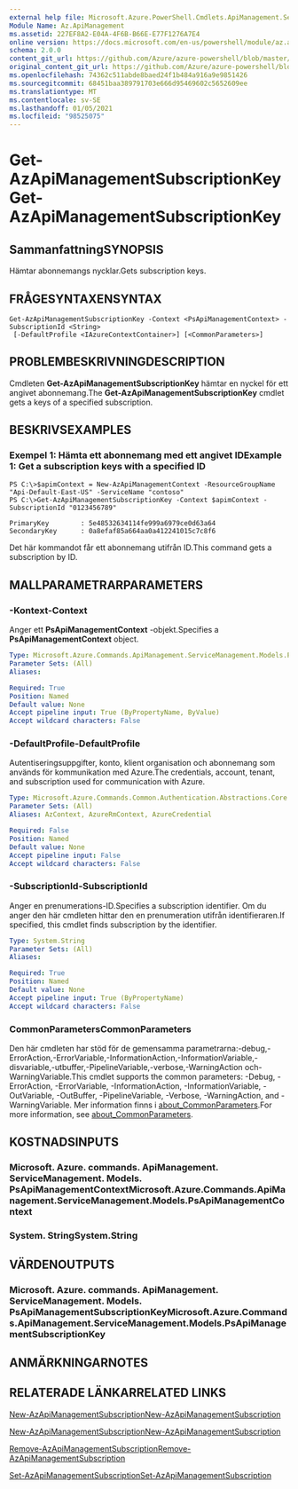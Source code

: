 ```yaml
---
external help file: Microsoft.Azure.PowerShell.Cmdlets.ApiManagement.ServiceManagement.dll-Help.xml
Module Name: Az.ApiManagement
ms.assetid: 227EF8A2-E04A-4F6B-B66E-E77F1276A7E4
online version: https://docs.microsoft.com/en-us/powershell/module/az.apimanagement/get-azapimanagementsubscriptionkey
schema: 2.0.0
content_git_url: https://github.com/Azure/azure-powershell/blob/master/src/ApiManagement/ApiManagement/help/Get-AzApiManagementSubscriptionKey.md
original_content_git_url: https://github.com/Azure/azure-powershell/blob/master/src/ApiManagement/ApiManagement/help/Get-AzApiManagementSubscriptionKey.md
ms.openlocfilehash: 74362c511abde8baed24f1b484a916a9e9851426
ms.sourcegitcommit: 68451baa389791703e666d95469602c5652609ee
ms.translationtype: MT
ms.contentlocale: sv-SE
ms.lasthandoff: 01/05/2021
ms.locfileid: "98525075"
---
```

# <span data-ttu-id="8083c-101">Get-AzApiManagementSubscriptionKey</span><span class="sxs-lookup"><span data-stu-id="8083c-101">Get-AzApiManagementSubscriptionKey</span></span>

## <span data-ttu-id="8083c-102">Sammanfattning</span><span class="sxs-lookup"><span data-stu-id="8083c-102">SYNOPSIS</span></span>
<span data-ttu-id="8083c-103">Hämtar abonnemangs nycklar.</span><span class="sxs-lookup"><span data-stu-id="8083c-103">Gets subscription keys.</span></span>

## <span data-ttu-id="8083c-104">FRÅGESYNTAXEN</span><span class="sxs-lookup"><span data-stu-id="8083c-104">SYNTAX</span></span>

```
Get-AzApiManagementSubscriptionKey -Context <PsApiManagementContext> -SubscriptionId <String>
 [-DefaultProfile <IAzureContextContainer>] [<CommonParameters>]
```

## <span data-ttu-id="8083c-105">PROBLEMBESKRIVNING</span><span class="sxs-lookup"><span data-stu-id="8083c-105">DESCRIPTION</span></span>
<span data-ttu-id="8083c-106">Cmdleten **Get-AzApiManagementSubscriptionKey** hämtar en nyckel för ett angivet abonnemang.</span><span class="sxs-lookup"><span data-stu-id="8083c-106">The **Get-AzApiManagementSubscriptionKey** cmdlet gets a keys of a specified subscription.</span></span>

## <span data-ttu-id="8083c-107">BESKRIVS</span><span class="sxs-lookup"><span data-stu-id="8083c-107">EXAMPLES</span></span>

### <span data-ttu-id="8083c-108">Exempel 1: Hämta ett abonnemang med ett angivet ID</span><span class="sxs-lookup"><span data-stu-id="8083c-108">Example 1: Get a subscription keys with a specified ID</span></span>
```
PS C:\>$apimContext = New-AzApiManagementContext -ResourceGroupName "Api-Default-East-US" -ServiceName "contoso"
PS C:\>Get-AzApiManagementSubscriptionKey -Context $apimContext -SubscriptionId "0123456789"

PrimaryKey        : 5e48532634114fe999a6979ce0d63a64
SecondaryKey      : 0a8efaf85a664aa0a412241015c7c8f6
```

<span data-ttu-id="8083c-109">Det här kommandot får ett abonnemang utifrån ID.</span><span class="sxs-lookup"><span data-stu-id="8083c-109">This command gets a subscription by ID.</span></span>

## <span data-ttu-id="8083c-110">MALLPARAMETRAR</span><span class="sxs-lookup"><span data-stu-id="8083c-110">PARAMETERS</span></span>

### <span data-ttu-id="8083c-111">-Kontext</span><span class="sxs-lookup"><span data-stu-id="8083c-111">-Context</span></span>
<span data-ttu-id="8083c-112">Anger ett **PsApiManagementContext** -objekt.</span><span class="sxs-lookup"><span data-stu-id="8083c-112">Specifies a **PsApiManagementContext** object.</span></span>

```yaml
Type: Microsoft.Azure.Commands.ApiManagement.ServiceManagement.Models.PsApiManagementContext
Parameter Sets: (All)
Aliases:

Required: True
Position: Named
Default value: None
Accept pipeline input: True (ByPropertyName, ByValue)
Accept wildcard characters: False
```

### <span data-ttu-id="8083c-113">-DefaultProfile</span><span class="sxs-lookup"><span data-stu-id="8083c-113">-DefaultProfile</span></span>
<span data-ttu-id="8083c-114">Autentiseringsuppgifter, konto, klient organisation och abonnemang som används för kommunikation med Azure.</span><span class="sxs-lookup"><span data-stu-id="8083c-114">The credentials, account, tenant, and subscription used for communication with Azure.</span></span>

```yaml
Type: Microsoft.Azure.Commands.Common.Authentication.Abstractions.Core.IAzureContextContainer
Parameter Sets: (All)
Aliases: AzContext, AzureRmContext, AzureCredential

Required: False
Position: Named
Default value: None
Accept pipeline input: False
Accept wildcard characters: False
```

### <span data-ttu-id="8083c-115">-SubscriptionId</span><span class="sxs-lookup"><span data-stu-id="8083c-115">-SubscriptionId</span></span>
<span data-ttu-id="8083c-116">Anger en prenumerations-ID.</span><span class="sxs-lookup"><span data-stu-id="8083c-116">Specifies a subscription identifier.</span></span>
<span data-ttu-id="8083c-117">Om du anger den här cmdleten hittar den en prenumeration utifrån identifieraren.</span><span class="sxs-lookup"><span data-stu-id="8083c-117">If specified, this cmdlet finds subscription by the identifier.</span></span>

```yaml
Type: System.String
Parameter Sets: (All)
Aliases:

Required: True
Position: Named
Default value: None
Accept pipeline input: True (ByPropertyName)
Accept wildcard characters: False
```

### <span data-ttu-id="8083c-118">CommonParameters</span><span class="sxs-lookup"><span data-stu-id="8083c-118">CommonParameters</span></span>
<span data-ttu-id="8083c-119">Den här cmdleten har stöd för de gemensamma parametrarna:-debug,-ErrorAction,-ErrorVariable,-InformationAction,-InformationVariable,-disvariable,-utbuffer,-PipelineVariable,-verbose,-WarningAction och-WarningVariable.</span><span class="sxs-lookup"><span data-stu-id="8083c-119">This cmdlet supports the common parameters: -Debug, -ErrorAction, -ErrorVariable, -InformationAction, -InformationVariable, -OutVariable, -OutBuffer, -PipelineVariable, -Verbose, -WarningAction, and -WarningVariable.</span></span> <span data-ttu-id="8083c-120">Mer information finns i [about_CommonParameters](http://go.microsoft.com/fwlink/?LinkID=113216).</span><span class="sxs-lookup"><span data-stu-id="8083c-120">For more information, see [about_CommonParameters](http://go.microsoft.com/fwlink/?LinkID=113216).</span></span>

## <span data-ttu-id="8083c-121">KOSTNADS</span><span class="sxs-lookup"><span data-stu-id="8083c-121">INPUTS</span></span>

### <span data-ttu-id="8083c-122">Microsoft. Azure. commands. ApiManagement. ServiceManagement. Models. PsApiManagementContext</span><span class="sxs-lookup"><span data-stu-id="8083c-122">Microsoft.Azure.Commands.ApiManagement.ServiceManagement.Models.PsApiManagementContext</span></span>

### <span data-ttu-id="8083c-123">System. String</span><span class="sxs-lookup"><span data-stu-id="8083c-123">System.String</span></span>

## <span data-ttu-id="8083c-124">VÄRDEN</span><span class="sxs-lookup"><span data-stu-id="8083c-124">OUTPUTS</span></span>

### <span data-ttu-id="8083c-125">Microsoft. Azure. commands. ApiManagement. ServiceManagement. Models. PsApiManagementSubscriptionKey</span><span class="sxs-lookup"><span data-stu-id="8083c-125">Microsoft.Azure.Commands.ApiManagement.ServiceManagement.Models.PsApiManagementSubscriptionKey</span></span>

## <span data-ttu-id="8083c-126">ANMÄRKNINGAR</span><span class="sxs-lookup"><span data-stu-id="8083c-126">NOTES</span></span>

## <span data-ttu-id="8083c-127">RELATERADE LÄNKAR</span><span class="sxs-lookup"><span data-stu-id="8083c-127">RELATED LINKS</span></span>

[<span data-ttu-id="8083c-128">New-AzApiManagementSubscription</span><span class="sxs-lookup"><span data-stu-id="8083c-128">New-AzApiManagementSubscription</span></span>](./Get-AzApiManagementSubscription.md)

[<span data-ttu-id="8083c-129">New-AzApiManagementSubscription</span><span class="sxs-lookup"><span data-stu-id="8083c-129">New-AzApiManagementSubscription</span></span>](./New-AzApiManagementSubscription.md)

[<span data-ttu-id="8083c-130">Remove-AzApiManagementSubscription</span><span class="sxs-lookup"><span data-stu-id="8083c-130">Remove-AzApiManagementSubscription</span></span>](./Remove-AzApiManagementSubscription.md)

[<span data-ttu-id="8083c-131">Set-AzApiManagementSubscription</span><span class="sxs-lookup"><span data-stu-id="8083c-131">Set-AzApiManagementSubscription</span></span>](./Set-AzApiManagementSubscription.md)


